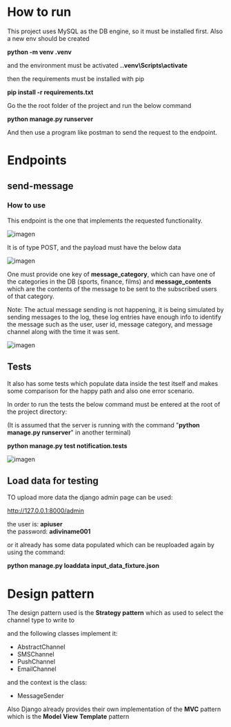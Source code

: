 # How to run 
This project uses MySQL as the DB engine, so it must be installed first.
Also a new env should be created 

**python -m venv .venv**

and the environment must be activated 
**.\.venv\Scripts\activate**

then the requirements must be installed with pip 

**pip install -r requirements.txt**

Go the the root folder of the project and run the below command 

**python manage.py runserver**

And then use a program like postman to send the request to the endpoint.

# Endpoints 

## send-message


### How to use 
This endpoint is the one that implements the requested functionality. 

![imagen](https://github.com/user-attachments/assets/f99e75f7-47c2-4e4a-a08f-8b569283596b)

It is of type POST, and the payload must have the below data 

![imagen](https://github.com/user-attachments/assets/24704770-2cc6-46a5-b5cc-56141056cff1)

One must provide one key of **message_category**, which can have one of the categories in the DB (sports, finance, films)
and **message_contents** which are the contents of the message to be sent to the subscribed users of that category.

Note: The actual message sending is not happening, it is being simulated by sending messages to the log, these log entries 
have enough info to identify the message such as the user, user id, message category, and message channel along with the time it was sent.

![imagen](https://github.com/user-attachments/assets/8ce0285a-ff74-4a76-b5e4-c2810d2c3067)


## Tests

It also has some tests which populate data inside the test itself and makes some comparison for the happy path and also one error scenario.

In order to run the tests the below command must be entered at the root of the project directory: 

(It is assumed that the server is running with the command "**python manage.py runserver**" in another terminal)

**python manage.py test notification.tests**

![imagen](https://github.com/user-attachments/assets/e85d13aa-3b32-4c54-b49d-d4ac0d143706)


## Load data for testing

TO upload more data the django admin page can be used: 

http://127.0.0.1:8000/admin

the user is: **apiuser** \
the password: **adiviname001**

or it already has some data populated which can be reuploaded again by using the command:

**python manage.py loaddata input_data_fixture.json**


# Design pattern 

The design pattern used is the **Strategy pattern** which as used to select the channel type to write to

and the following classes implement it: 

- AbstractChannel
- SMSChannel
- PushChannel
- EmailChannel

and the context is the class: 

- MessageSender

Also Django already provides their own implementation of the **MVC** pattern which is the **Model** **View** **Template** pattern






